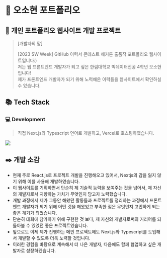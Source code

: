 # 🥰 오소현 포트폴리오

## 📌 개인 포트폴리오 웹사이트 개발 프로젝트 
> [개발자의 말]
> 
> [2023 SW Week] GitHub 이력서 콘테스트 해커톤 출품작 포트폴리오 웹사이트입니다:) <br/>
> 저는 웹 프론트엔드 개발자가 되고 싶은 한림대학교 빅데이터전공 4학년 오소현입니다! <br/>
> 제가 프론트엔드 개발자가 되기 위해 노력해온 이력들을 웹사이트에서 확인하실 수 있습니다.

## 📚 Tech Stack 
### 💻 Development
> 직접 Next.js와 Typescript 언어로 개발하고, Vercel로 호스팅하였습니다.
<img src="https://skillicons.dev/icons?i=ts,react,nextjs,styledcomponents,vercel &perline="/>

## ✒️ 개발 소감
- 현재 주로 React.js로 프로젝트 개발을 진행해오고 있어서, Nextjs의 감을 잃지 않기 위해 이를 사용해 개발하였습니다.
- 이 웹사이트를 기획하면서 단순히 제 기술적 능력을 보여주는 것을 넘어서, 제 자신의 개발자로서 지향하는 가치가 무엇인지 담고자 노력했습니다.
- 개발 과정에서 제가 그동안 해왔던 활동들과 프로젝트를 정리하는 과정에서 프론트엔드 개발자가 되기 위해 어떤 것을 해왔었고 부족한 점은 무엇인지 고민하게 되는 좋은 계기가 되었습니다.
- 단순히 대회에 참가하기 위해 구현한 것 보다, 제 자신의 개발자로써의 커리어를 되돌아볼 수 있었던 좋은 프로젝트였습니다.
- 앞으로도 이제 제가 진행하는 메인 프로젝트에도 Next.js와 Typescript를 도입해서 개발할 수 있도록 더욱 노력할 것입니다.
- 이러한 경험을 바탕으로 계속해서 더 나은 개발자, 다음에도 함께 협업하고 싶은 개발자로 성장하겠습니다.
